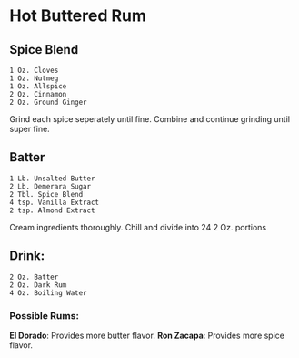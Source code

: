# Hot Buttered Rum

## Spice Blend
    1 Oz. Cloves
    1 Oz. Nutmeg
    1 Oz. Allspice
    2 Oz. Cinnamon
    2 Oz. Ground Ginger

Grind each spice seperately until fine.  Combine and continue grinding until super fine.

## Batter
    1 Lb. Unsalted Butter
    2 Lb. Demerara Sugar
    2 Tbl. Spice Blend
    4 tsp. Vanilla Extract
    2 tsp. Almond Extract

Cream ingredients thoroughly.  Chill and divide into 24 2 Oz. portions

## Drink:
    2 Oz. Batter
    2 Oz. Dark Rum
    4 Oz. Boiling Water

### Possible Rums:
**El Dorado**: Provides more butter flavor.
**Ron Zacapa**: Provides more spice flavor.
